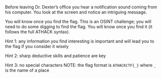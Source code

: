 Before leaving Dr. Dexter’s office you hear a notification sound coming from his computer. You look at the screen and notice an intriguing message.

You will know once you find the flag. This is an OSINT challenge; you will need to do some digging to find the flag. You will know once you find it (it follows the full ATHACK syntax).

Hint 1: any information you find interesting is important and will lead you to the flag if you consider it wisely

Hint 2: sharp deductive skills and patience are key 

Hint 3: no special characters
NOTE: the flag format is `ATHACKCTF{_}` where `_` is the name of a place
